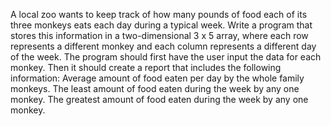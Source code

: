 A local zoo wants to keep track of how many pounds of food each of its three monkeys eats each day during a typical week. Write a program that stores this information in a two-dimensional 3 x 5 array, where each row represents a different monkey and each column represents a different day of the week. The program should first have the user input the data for each monkey. Then it should create a report that includes the following information: Average amount of food eaten per day by the whole family monkeys. The least amount of food eaten during the week by any one monkey. The greatest amount of food eaten during the week by any one monkey.
